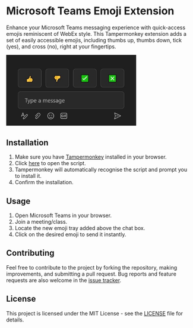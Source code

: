 # Microsoft Teams Emoji Extension

Enhance your Microsoft Teams messaging experience with quick-access emojis reminiscent of WebEx style. This Tampermonkey extension adds a set of easily accessible emojis, including thumbs up, thumbs down, tick (yes), and cross (no), right at your fingertips.

<img src="emoji_tray.jpg" width="350"/>

## Installation

1. Make sure you have [Tampermonkey](https://chromewebstore.google.com/detail/tampermonkey/dhdgffkkebhmkfjojejmpbldmpobfkfo) installed in your browser.
2. Click [here](https://github.com/m4gni/teams/raw/main/teams.user.js) to open the script.
3. Tampermonkey will automatically recognise the script and prompt you to install it.
4. Confirm the installation.

## Usage

1. Open Microsoft Teams in your browser.
2. Join a meeting/class.
3. Locate the new emoji tray added above the chat box.
4. Click on the desired emoji to send it instantly.

## Contributing

Feel free to contribute to the project by forking the repository, making improvements, and submitting a pull request. Bug reports and feature requests are also welcome in the [issue tracker](https://github.com/m4gni/teams/issues).

## License

This project is licensed under the MIT License - see the [LICENSE](https://github.com/m4gni/teams/blob/main/LICENSE) file for details.
